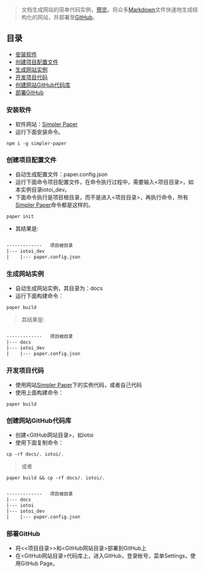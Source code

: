 > 文档生成网站的简单代码实例，[预览](http://cnruby.github.io/iotoi/)。将众多[Markdown](http://wowubuntu.com/markdown/)文件快速地生成结构化的网站，并部署至[GitHub](https://github.com)。

## 目录    
- [安装软件](#安装软件)
- [创建项目配置文件](#创建项目配置文件)
- [生成网站实例](#生成网站实例)
- [开发项目代码](#开发项目代码)
- [创建网站GitHub代码库](#创建网站GitHub代码库)
- [部署GitHub](#部署GitHub)

### 安装软件
- 软件网站：[Simpler Paper](https://github.com/DhyanaChina/simpler-paper)
- 运行下面安装命令。

```shell
npm i -g simpler-paper
```

### 创建项目配置文件
- 自动生成配置文件：paper.config.json
- 运行下面命令项目配置文件，在命令执行过程中，需要输入<项目目录>，如本实例目录iotoi_dev。
- 下面命令执行是项目根目录，而不是进入<项目目录>，再执行命令，所有[Simpler Paper](https://github.com/DhyanaChina/simpler-paper)命令都是这样的。

```shell
paper init
```

- 其结果是:

```html  

-------------   项目根目录
|--- iotoi_dev
|    |--- paper.config.json
```

### 生成网站实例
- 自动生成网站实例，其目录为：docs
- 运行下面构建命令：

```shell
paper build
```

> 其结果是:

```html  

-------------   项目根目录
|--- docs
|--- iotoi_dev
|    |--- paper.config.json
```


### 开发项目代码
- 使用网站[Simpler Paper](https://github.com/DhyanaChina/simpler-paper)下的实例代码，或者自己代码
- 使用上面构建命令：

```shell
paper build
```

### 创建网站GitHub代码库
- 创建<GitHub网站目录>，如iotoi
- 使用下面复制命令：

```shell
cp -rf docs/. iotoi/.
```

> 或者

```shell
paper build && cp -rf docs/. iotoi/.
```


```html  

-------------   项目根目录
|--- docs
|--- iotoi
|--- iotoi_dev
|    |--- paper.config.json
```

### 部署GitHub
- 将<<项目目录>>和<GitHub网站目录>部署到GitHub上
- 在<GitHub网站目录>代码库上，进入GitHub，登录帐号，菜单Settings，使用GitHub Page。